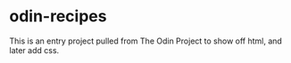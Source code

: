 # odin-recipes
This is an entry project pulled from The Odin Project to show off html, and later add css.

